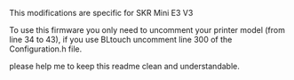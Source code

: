 This modifications are specific for SKR Mini E3 V3

To use this firmware you only need to uncomment your printer model (from line 34 to 43), if you use BLtouch uncomment line 300 of the Configuration.h file.

please help me to keep this readme clean and understandable.